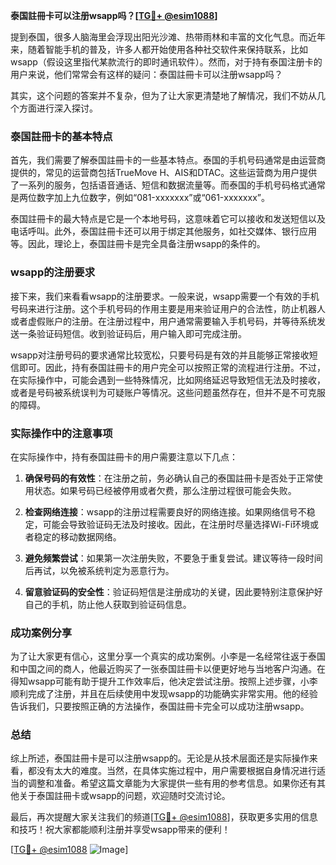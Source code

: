 **泰国註冊卡可以注册wsapp吗？[[TG💪+ @esim1088](https://t.me/s/esim1088)]**

提到泰国，很多人脑海里会浮现出阳光沙滩、热带雨林和丰富的文化气息。而近年来，随着智能手机的普及，许多人都开始使用各种社交软件来保持联系，比如wsapp（假设这里指代某款流行的即时通讯软件）。然而，对于持有泰国注册卡的用户来说，他们常常会有这样的疑问：泰国註冊卡可以注册wsapp吗？

其实，这个问题的答案并不复杂，但为了让大家更清楚地了解情况，我们不妨从几个方面进行深入探讨。

### 泰国註冊卡的基本特点

首先，我们需要了解泰国註冊卡的一些基本特点。泰国的手机号码通常是由运营商提供的，常见的运营商包括TrueMove H、AIS和DTAC。这些运营商为用户提供了一系列的服务，包括语音通话、短信和数据流量等。而泰国的手机号码格式通常是两位数字加上九位数字，例如“081-xxxxxxx”或“061-xxxxxxx”。

泰国註冊卡的最大特点是它是一个本地号码，这意味着它可以接收和发送短信以及电话呼叫。此外，泰国註冊卡还可以用于绑定其他服务，如社交媒体、银行应用等。因此，理论上，泰国註冊卡是完全具备注册wsapp的条件的。

### wsapp的注册要求

接下来，我们来看看wsapp的注册要求。一般来说，wsapp需要一个有效的手机号码来进行注册。这个手机号码的作用主要是用来验证用户的合法性，防止机器人或者虚假账户的注册。在注册过程中，用户通常需要输入手机号码，并等待系统发送一条验证码短信。收到验证码后，用户输入即可完成注册。

wsapp对注册号码的要求通常比较宽松，只要号码是有效的并且能够正常接收短信即可。因此，持有泰国註冊卡的用户完全可以按照正常的流程进行注册。不过，在实际操作中，可能会遇到一些特殊情况，比如网络延迟导致短信无法及时接收，或者是号码被系统误判为可疑账户等情况。这些问题虽然存在，但并不是不可克服的障碍。

### 实际操作中的注意事项

在实际操作中，持有泰国註冊卡的用户需要注意以下几点：

1. **确保号码的有效性**：在注册之前，务必确认自己的泰国註冊卡是否处于正常使用状态。如果号码已经被停用或者欠费，那么注册过程很可能会失败。

2. **检查网络连接**：wsapp的注册过程需要良好的网络连接。如果网络信号不稳定，可能会导致验证码无法及时接收。因此，在注册时尽量选择Wi-Fi环境或者稳定的移动数据网络。

3. **避免频繁尝试**：如果第一次注册失败，不要急于重复尝试。建议等待一段时间后再试，以免被系统判定为恶意行为。

4. **留意验证码的安全性**：验证码短信是注册成功的关键，因此要特别注意保护好自己的手机，防止他人获取到验证码信息。

### 成功案例分享

为了让大家更有信心，这里分享一个真实的成功案例。小李是一名经常往返于泰国和中国之间的商人，他最近购买了一张泰国註冊卡以便更好地与当地客户沟通。在得知wsapp可能有助于提升工作效率后，他决定尝试注册。按照上述步骤，小李顺利完成了注册，并且在后续使用中发现wsapp的功能确实非常实用。他的经验告诉我们，只要按照正确的方法操作，泰国註冊卡完全可以成功注册wsapp。

### 总结

综上所述，泰国註冊卡是可以注册wsapp的。无论是从技术层面还是实际操作来看，都没有太大的难度。当然，在具体实施过程中，用户需要根据自身情况进行适当的调整和准备。希望这篇文章能为大家提供一些有用的参考信息。如果你还有其他关于泰国註冊卡或wsapp的问题，欢迎随时交流讨论。

最后，再次提醒大家关注我们的频道[[TG💪+ @esim1088](https://t.me/s/esim1088)]，获取更多实用的信息和技巧！祝大家都能顺利注册并享受wsapp带来的便利！

[[TG💪+ @esim1088](https://t.me/s/esim1088) ![Image](https://i.postimg.cc/4NQfJmqS/Snipaste-2025-05-13-00-14-12.png)]
